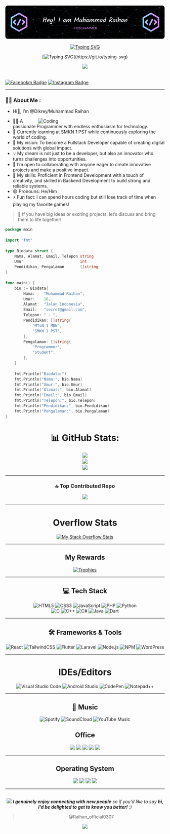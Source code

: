 
![Header](github-header-image.png)

 <div align="center"> 
  
[![Typing SVG](https://readme-typing-svg.demolab.com?font=Rubik+Vinyl&size=40&letterSpacing=1px&duration=7000&pause=5000&color=F70000&background=FFFFFF00&center=true&vCenter=true&random=true&width=600&height=60&lines=Hai%2C+Welcome+to+My+Github)](https://git.io/typing-svg)

[![Typing SVG](https://readme-typing-svg.demolab.com?font=Ubuntu&size=35&pause=1000&color=F70000&center=true&vCenter=true&width=600&height=60&lines=I+am+Muhammad+Raihan;Front-End+%26+Back-End+Developer;Specializing+Front-End+Developer.)](https://git.io/typing-svg)
</div>

<div id="header" align="center">
  <img src="https://media.giphy.com/media/M9gbBd9nbDrOTu1Mqx/giphy.gif" width="150"/><br>
  <img src="https://komarev.com/ghpvc/?username=Dikrey&style=flat-square&color=blue" alt=""/>
</div>

[![Facebokm Badge](https://img.shields.io/badge/-facebook.Muhammad_Raihan-blue?style=flat&logo=Facebook&logoColor=white&link=https://www.facebook.com/profile.php?id=/)](https://www.facebook.com/profile.php?id=100049899516284&locale=id_ID) [![Instagram Badge](https://img.shields.io/badge/-instagram.Muhammad_Raihan0307-f01397?style=flat&logo=Instagram&logoColor=white&link=https://www.instagram.com/muhammad_raihan0307/)](https://www.instagram.com/muhammad_raihan0307/) 

---

### :woman_technologist: About Me :

- Hi👋, I’m @Dikrey/Muhammad Raihan

 <img align="right" alt="Coding" width="400" src="https://media2.giphy.com/media/qgQUggAC3Pfv687qPC/giphy.gif"/>

- 👨‍💻 A passionate Programmer with endless enthusiasm for technology.
- 🌱 Currently learning at SMKN 1 PST while continuously exploring the world of coding.
- 🚀 My vision: To become a Fullstack Developer capable of creating digital solutions with global impact.
- 💡 My dream is not just to be a developer, but also an innovator who turns challenges into opportunities.
- 🤝 I’m open to collaborating with anyone eager to create innovative projects and make a positive impact.
- 🌟 My skills: Proficient in Frontend Development with a touch of creativity, and skilled in Backend Development to build strong and reliable systems.
- 😄 Pronouns: He/Him
- ⚡ Fun fact: I can spend hours coding but still lose track of time when playing my favorite games!

> 💬 If you have big ideas or exciting projects, let’s discuss and bring them to life together!


```go
package main

import "fmt"

type Biodata struct {
    Nama, Alamat, Email, Telepon string
    Umur                         int
    Pendidikan, Pengalaman       []string
}

func main() {
    bio := Biodata{
        Nama:    "Muhammad Raihan",
        Umur:    16,
        Alamat:  "Jalan Indonesia",
        Email:   "secret@gmail.com",
        Telepon: " - ",
        Pendidikan: []string{
            "MTsN 1 MDN",
            "SMKN 1 PST",
        },
        Pengalaman: []string{
            "Programmer",
            "Student",
        },
    }

    fmt.Println("Biodata:")
    fmt.Println("Nama:", bio.Nama)
    fmt.Println("Umur:", bio.Umur)
    fmt.Println("Alamat:", bio.Alamat)
    fmt.Println("Email:", bio.Email)
    fmt.Println("Telepon:", bio.Telepon)
    fmt.Println("Pendidikan:", bio.Pendidikan)
    fmt.Println("Pengalaman:", bio.Pengalaman)
}
```
<div align="center">

# 📊 GitHub Stats:

![](https://github-readme-stats.vercel.app/api?username=Dikrey&theme=radical&show_icons=true&hide_border=false&count_private=false)  
![](https://github-readme-streak-stats.herokuapp.com/?user=Dikrey&theme=radical&hide_border=false)  
![](https://github-readme-activity-graph.vercel.app/graph?username=Dikrey&theme=redical)  

---

### 🔝 Top Contributed Repo
![](https://github-contributor-stats.vercel.app/api?username=Dikrey&limit=5&theme=dark&combine_all_yearly_contributions=true)

---

# Overflow Stats
[![My Stack Overflow Stats](https://so-stats.vercel.app/api?user=28945628)](https://github.com/kurt-liao/so-stats)

---

## My Rewards
[![Trophies](https://github-profile-trophy.vercel.app/?username=Dikrey&theme=onedark&no-frame=true&row=1&column=6)](https://github.com/ryo-ma/github-profile-trophy)

---

## 💻 Tech Stack
![HTML5](https://img.shields.io/badge/HTML5-FF5722?style=for-the-badge&logo=html5&logoColor=white)
![CSS3](https://img.shields.io/badge/CSS3-2965f1?style=for-the-badge&logo=css3&logoColor=white)
![JavaScript](https://img.shields.io/badge/JavaScript-f7df1e?style=for-the-badge&logo=javascript&logoColor=black)
![PHP](https://img.shields.io/badge/PHP-8993be?style=for-the-badge&logo=php&logoColor=white)
![Python](https://img.shields.io/badge/Python-3670A0?style=for-the-badge&logo=python&logoColor=ffdd54)  
![C](https://img.shields.io/badge/C-00599C?style=for-the-badge&logo=c&logoColor=white)
![C++](https://img.shields.io/badge/C%2B%2B-004482?style=for-the-badge&logo=c%2B%2B&logoColor=white)
![C#](https://img.shields.io/badge/C%23-239120?style=for-the-badge&logo=c-sharp&logoColor=white)
![Java](https://img.shields.io/badge/Java-ED8B00?style=for-the-badge&logo=openjdk&logoColor=white)
![Dart](https://img.shields.io/badge/Dart-0175C2?style=for-the-badge&logo=dart&logoColor=white)

---

## 🛠 Frameworks & Tools
![React](https://img.shields.io/badge/React-20232a?style=for-the-badge&logo=react&logoColor=61DAFB)
![TailwindCSS](https://img.shields.io/badge/TailwindCSS-38b2ac?style=for-the-badge&logo=tailwind-css&logoColor=white)
![Flutter](https://img.shields.io/badge/Flutter-02569B?style=for-the-badge&logo=flutter&logoColor=white)
![Laravel](https://img.shields.io/badge/Laravel-ff2d20?style=for-the-badge&logo=laravel&logoColor=white)
![Node.js](https://img.shields.io/badge/Node.js-6DA55F?style=for-the-badge&logo=node.js&logoColor=white)
![NPM](https://img.shields.io/badge/NPM-%23CB3837.svg?style=for-the-badge&logo=npm&logoColor=white)
![WordPress](https://img.shields.io/badge/WordPress-%23117AC9.svg?style=for-the-badge&logo=WordPress&logoColor=white)

---

# IDEs/Editors
![Visual Studio Code](https://img.shields.io/badge/Visual%20Studio%20Code-0078d7.svg?style=for-the-badge&logo=visual-studio-code&logoColor=white)
![Android Studio](https://img.shields.io/badge/android%20studio-346ac1?style=for-the-badge&logo=android%20studio&logoColor=white)
![CodePen](https://img.shields.io/badge/CodePen-white?style=for-the-badge&logo=codepen&logoColor=black)
![Notepad++](https://img.shields.io/badge/Notepad++-90E59A.svg?style=for-the-badge&logo=notepad%2b%2b&logoColor=black)

---

## 🎵 Music
![Spotify](https://img.shields.io/badge/Spotify-1ED760?style=for-the-badge&logo=spotify&logoColor=white)
![SoundCloud](https://img.shields.io/badge/SoundCloud-FF5500?style=for-the-badge&logo=soundcloud&logoColor=white)
![YouTube Music](https://img.shields.io/badge/YouTube_Music-FF0000?style=for-the-badge&logo=youtube-music&logoColor=white)

## Office
<p>
  <img src="https://img.shields.io/badge/Microsoft-0078D4?style=for-the-badge&logo=microsoft&logoColor=white" />
  <img src="https://img.shields.io/badge/Microsoft_Word-2B579A?style=for-the-badge&logo=microsoft-word&logoColor=white" />
  <img src="https://img.shields.io/badge/Microsoft_Excel-217346?style=for-the-badge&logo=microsoft-excel&logoColor=white" />
  <img src="https://img.shields.io/badge/Microsoft_Office-D83B01?style=for-the-badge&logo=microsoft-office&logoColor=white" />
  <img src="https://img.shields.io/badge/Microsoft_PowerPoint-B7472A?style=for-the-badge&logo=microsoft-powerpoint&logoColor=white" />
</p>

---

## Operating System 

<p>
    <img src="https://img.shields.io/badge/Windows%2011-%230079d5.svg?style=for-the-badge&logo=Windows%2011&logoColor=white" />
    <img src="https://img.shields.io/badge/Kali-268BEE?style=for-the-badge&logo=kalilinux&logoColor=white" />
    <img src="https://img.shields.io/badge/Linux-FCC624?style=for-the-badge&logo=linux&logoColor=black" />
    <img src="https://img.shields.io/badge/Android-3DDC84?style=for-the-badge&logo=android&logoColor=white" />
</p>

---
##
<img src="https://media.giphy.com/media/LnQjpWaON8nhr21vNW/giphy.gif" width="60"> <em><b>I genuinely enjoy connecting with new people</b> so if you'd like to say <b>hi, I'd be delighted to get to know you better!</b> :)</em>
> @Raihan_official0307

<img src="https://capsule-render.vercel.app/api?type=waving&color=ff0000&height=120&section=footer" />

